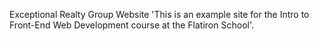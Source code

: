 Exceptional Realty Group Website
'This is an example site for the Intro to Front-End Web Development course at the Flatiron School'.